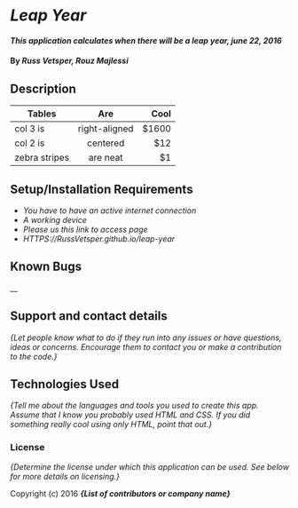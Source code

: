 # _Leap Year_

#### _This application calculates when there will be a leap year, june 22, 2016_

#### By _**Russ Vetsper, Rouz Majlessi**_

## Description

| Tables        | Are           | Cool  |
| ------------- |:-------------:| -----:|
| col 3 is      | right-aligned | $1600 |
| col 2 is      | centered      |   $12 |
| zebra stripes | are neat      |    $1 |


## Setup/Installation Requirements

* _You have to have an active internet connection_
* _A working device_
* _Please us this link to access page_
* _HTTPS://RussVetsper.github.io/leap-year_


## Known Bugs

__

## Support and contact details

_{Let people know what to do if they run into any issues or have questions, ideas or concerns.  Encourage them to contact you or make a contribution to the code.}_

## Technologies Used

_{Tell me about the languages and tools you used to create this app. Assume that I know you probably used HTML and CSS. If you did something really cool using only HTML, point that out.}_

### License

*{Determine the license under which this application can be used.  See below for more details on licensing.}*

Copyright (c) 2016 **_{List of contributors or company name}_**
